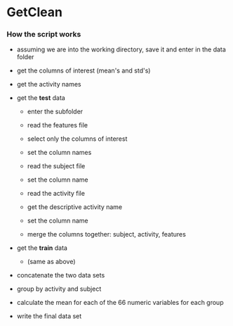 # GetClean

### How the script works

- assuming we are into the working directory, save it and enter in the data folder
- get the columns of interest (mean's and std's)
- get the activity names

- get the **test** data
  - enter the subfolder
 
  - read the features file
  - select only the columns of interest
  - set the column names
 
  - read the subject file
  - set the column name

  - read the activity file
  - get the descriptive activity name
  - set the column name

  - merge the columns together: subject, activity, features

- get the **train** data
  - (same as above)
  
  
- concatenate the two data sets

- group by activity and subject

- calculate the mean for each of the 66 numeric variables for each group

- write the final data set
